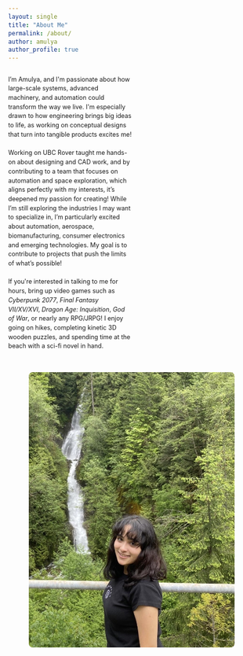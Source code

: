 ```yaml
---
layout: single
title: "About Me"
permalink: /about/
author: amulya
author_profile: true
--- 
```


<div style="display: flex; align-items: center; gap: 30px; flex-wrap: wrap;">
  <div style="flex: 2 1 500px; max-width: 50%;">
    <p style="font-size: 0.78rem; line-height: 1.5;">
      I’m Amulya, and I'm passionate about how large-scale systems, advanced machinery, and automation could transform the way we live. I'm especially drawn to how engineering brings big ideas to life, as working         on conceptual designs that turn into tangible products excites me! 
      <br><br>
      Working on UBC Rover taught me hands-on about designing and CAD work, and by contributing to a team that focuses on automation and space exploration, which aligns perfectly with my interests, it’s deepened          my passion for creating! While I’m still exploring the industries I may want to specialize in, I’m particularly excited about automation, aerospace, biomanufacturing, consumer electronics and emerging               technologies. My goal is to contribute to projects that push the limits of what’s possible!
      <br><br>
      If you're interested in talking to me for hours, bring up video games such as <em>Cyberpunk 2077</em>, <em>Final Fantasy VII/XV/XVI</em>, <em>Dragon Age: Inquisition</em>, <em>God of War</em>, or nearly any         RPG/JRPG! I enjoy going on hikes, completing kinetic 3D wooden puzzles, and spending time at the beach with a sci-fi novel in hand. 
    </p>
  </div>

  <div style="flex: 1 1 300px; display: flex; align-items: center; justify-content: center;">
    <img src="/profile.pic.jpg" 
         alt="Portrait" 
         style="width: 100%; max-width: 420px; height: auto; border-radius: 8px;" />
  </div>
</div>
